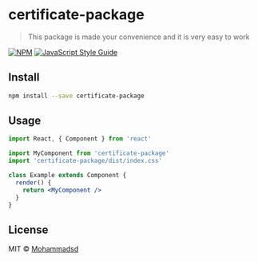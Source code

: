 # certificate-package

> This package is made your convenience and it is very easy to work

[![NPM](https://img.shields.io/npm/v/certificate-package.svg)](https://www.npmjs.com/package/certificate-package) [![JavaScript Style Guide](https://img.shields.io/badge/code_style-standard-brightgreen.svg)](https://standardjs.com)

## Install

```bash
npm install --save certificate-package
```

## Usage

```jsx
import React, { Component } from 'react'

import MyComponent from 'certificate-package'
import 'certificate-package/dist/index.css'

class Example extends Component {
  render() {
    return <MyComponent />
  }
}
```

## License

MIT © [Mohammadsd](https://github.com/Mohammadsd)
